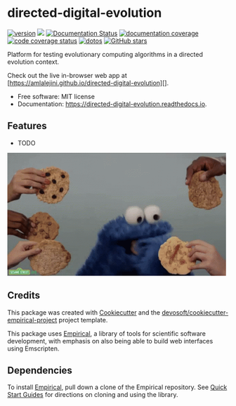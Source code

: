 
# directed-digital-evolution


[![version](https://img.shields.io/endpoint?url=https%3A%2F%2Famlalejini.github.io%2Fdirected-digital-evolution%2Fversion-badge.json)](https://github.com/amlalejini/directed-digital-evolution/releases)
[![](https://img.shields.io/travis/amlalejini/directed-digital-evolution.svg)](https://travis-ci.com/amlalejini/directed-digital-evolution)
[![Documentation Status](https://readthedocs.org/projects/directed-digital-evolution/badge/?version=latest)](https://directed-digital-evolution.readthedocs.io/en/latest/?badge=latest)
[![documentation coverage](https://img.shields.io/endpoint?url=https%3A%2F%2Famlalejini.github.io%2Fdirected-digital-evolution%2Fdocumentation-coverage-badge.json)](https://directed-digital-evolution.readthedocs.io/en/latest/)
[![code coverage status](https://codecov.io/gh/amlalejini/directed-digital-evolution/branch/master/graph/badge.svg)](https://codecov.io/gh/amlalejini/directed-digital-evolution)
[![dotos](https://img.shields.io/endpoint?url=https%3A%2F%2Famlalejini.com%2Fdirected-digital-evolution%2Fdoto-badge.json)](https://github.com/amlalejini/directed-digital-evolution/search?q=todo+OR+fixme&type=)
[![GitHub stars](https://img.shields.io/github/stars/amlalejini/directed-digital-evolution.svg?style=flat-square&logo=github&label=Stars&logoColor=white)](https://github.com/amlalejini/directed-digital-evolution)

Platform for testing evolutionary computing algorithms in a directed evolution context.

Check out the live in-browser web app at [https://amlalejini.github.io/directed-digital-evolution][].


-   Free software: MIT license
-   Documentation: <https://directed-digital-evolution.readthedocs.io>. 

## Features

-   TODO

![cookie monster example](docs/assets/cookie.gif)

## Credits

This package was created with [Cookiecutter][] and the [devosoft/cookiecutter-empirical-project][] project template.

This package uses [Empirical](https://github.com/devosoft/Empirical#readme), a library of tools for scientific software development, with emphasis on also being able to build web interfaces using Emscripten.

## Dependencies

To install [Empirical](https://github.com/devosoft/Empirical), pull down a clone of the Empirical repository.  See [Quick Start Guides](https://empirical.readthedocs.io/en/latest/QuickStartGuides) for directions on cloning and using the library.


  [https://amlalejini.github.io/directed-digital-evolution]:
    https://amlalejini.github.io/directed-digital-evolution
  [Cookiecutter]: https://github.com/audreyr/cookiecutter
  [devosoft/cookiecutter-empirical-project]: https://github.com/devosoft/cookiecutter-empirical-project
